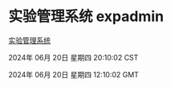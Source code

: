 # 实验管理系统 expadmin
[实验管理系统](http://219.139.196.74:56808/expadmin-782313d2-e1b1-4ea7-932e-3a55e6a1a4d0/)

2024年 06月 20日 星期四 20:10:02 CST

2024年 06月 20日 星期四 12:10:02 GMT

